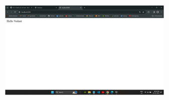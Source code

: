 ![Alt text](https://github.com/VedantSaikhede/TE_IT_Sem6_CC/blob/main/Assignment_1/Screentshot/Screenshot%20(832).png)
